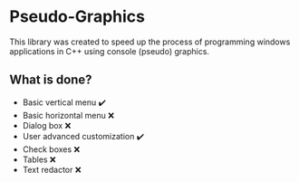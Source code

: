 # Pseudo-Graphics
This library was created to speed up the process of programming windows applications in C++ using console (pseudo) graphics.

## What is done?
  * Basic vertical menu ✔️
  * Basic horizontal menu ❌
  * Dialog box ❌
  * User advanced customization ✔️
  * Check boxes ❌
  * Tables ❌
  * Text redactor ❌
